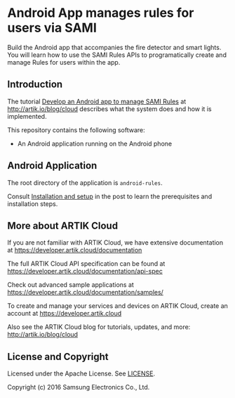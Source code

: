 # Android App manages rules for users via SAMI 

Build the Android app that accompanies the fire detector and smart lights. You will learn how to use the SAMI Rules APIs to programatically create and manage Rules for users within the app. 

Introduction
-------------

The tutorial [Develop an Android app to manage SAMI Rules](https://blog.samsungsami.io/development/iot/mobile/rules/2016/03/23/develop-an-android-app-to-manage-sami-rules.html) at http://artik.io/blog/cloud describes what the system does and how it is implemented.

This repository contains the following software:

 - An Android application running on the Android phone

Android Application
-------------

The root directory of the application is `android-rules`.

Consult [Installation and setup](https://blog.samsungsami.io/development/iot/mobile/rules/2016/03/23/develop-an-android-app-to-manage-sami-rules.html#installation-and-setup) in the post to learn the prerequisites and installation steps.

More about ARTIK Cloud
---------------------

If you are not familiar with ARTIK Cloud, we have extensive documentation at https://developer.artik.cloud/documentation

The full ARTIK Cloud API specification can be found at https://developer.artik.cloud/documentation/api-spec

Check out advanced sample applications at https://developer.artik.cloud/documentation/samples/

To create and manage your services and devices on ARTIK Cloud, create an account at https://developer.artik.cloud

Also see the ARTIK Cloud blog for tutorials, updates, and more: http://artik.io/blog/cloud

License and Copyright
---------------------

Licensed under the Apache License. See [LICENSE](https://github.com/artikcloud/sample-iot-FlameControlLightUsingRules/blob/master/LICENSE).

Copyright (c) 2016 Samsung Electronics Co., Ltd.
